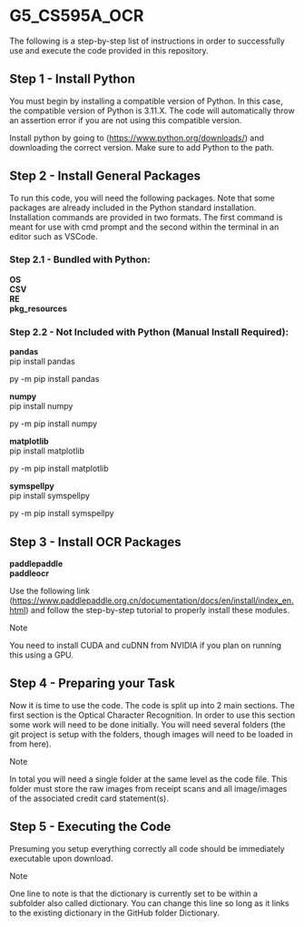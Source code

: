 # G5_CS595A_OCR
The following is a step-by-step list of instructions in order to successfully use and execute the code provided in this repository. 

## Step 1 - Install Python
You must begin by installing a compatible version of Python. In this case, the compatible version of Python is 3.11.X. The code will automatically throw an assertion error if you are not using this compatible version. 

Install python by going to (https://www.python.org/downloads/) and downloading the correct version. Make sure to add Python to the path.

## Step 2 - Install General Packages
To run this code, you will need the following packages. Note that some packages are already included in the Python standard installation. Installation commands are provided in two formats. The first command is meant for use with cmd prompt and the second within the terminal in an editor such as VSCode. 

### Step 2.1 - Bundled with Python:
**OS**\
**CSV**\
**RE**\
**pkg_resources**

### Step 2.2 - Not Included with Python (Manual Install Required):
**pandas**\
pip install pandas

py -m pip install pandas

**numpy**\
pip install numpy

py -m pip install numpy

**matplotlib**\
pip install matplotlib

py -m pip install matplotlib

**symspellpy**\
pip install symspellpy

py -m pip install symspellpy

## Step 3 - Install OCR Packages
**paddlepaddle**\
**paddleocr**

Use the following link (https://www.paddlepaddle.org.cn/documentation/docs/en/install/index_en.html) and follow the step-by-step tutorial to properly install these modules. 

> [!NOTE]
> You need to install CUDA and cuDNN from NVIDIA if you plan on running this using a GPU. 

## Step 4 - Preparing your Task
Now it is time to use the code. The code is split up into 2 main sections. The first section is the Optical Character Recognition. In order to use this section some work will need to be done initially. You will need several folders (the git project is setup with the folders, though images will need to be loaded in from here). 

> [!NOTE]
> In total you will need a single folder at the same level as the code file. This folder must store the raw images from receipt scans and all image/images of the associated credit card statement(s). 

## Step 5 - Executing the Code
Presuming you setup everything correctly all code should be immediately executable upon download.
> [!NOTE]
> One line to note is that the dictionary is currently set to be within a subfolder also called dictionary. You can change this line so long as it links to the existing dictionary in the GitHub folder Dictionary.

